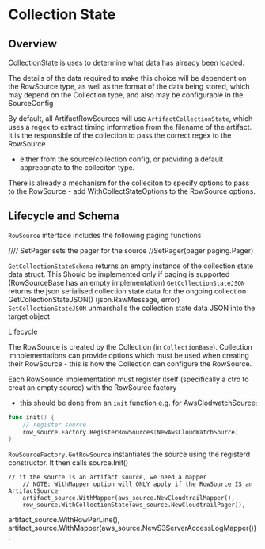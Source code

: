 # Collection State

## Overview

CollectionState is uses to determine what data has already been loaded.

The details of the data required to make this choice will be dependent on the RowSource type, as well as the format of the 
data being stored, which may depend on the Collection type, and also may be configurable in the SourceConfig

By default, all ArtifactRowSources will use `ArtifactCollectionState`, which uses a regex to extract timing information 
from the filename of the artifact. It is the responsible of the collection to pass the correct regex to the RowSource 
- either from the source/collection config, or providing a default appreopriate to the colleciton type.

There is already a mechanism for the colleciton to specify options to pass to the RowSource - add WithCollectStateOptions
to the RowSource options.



## Lifecycle and Schema

`RowSource` interface includes the following paging functions

//// SetPager sets the pager for the source
//SetPager(pager paging.Pager)

`GetCollectionStateSchema` returns an empty instance of the collection state data struct. This Should be implemented only if paging is supported (RowSourceBase has an empty implementation)
`GetCollectionStateJSON` returns the json serialised collection state data for the ongoing collection
GetCollectionStateJSON() (json.RawMessage, error)
`SetCollectionStateJSON` unmarshalls the collection state data JSON into the target object


Lifecycle

The RowSource is created by the Collection (in `CollectionBase`). Collection imnplementations can provide options which 
must be used when creating their RowSource - this is how the Collection can configure the RowSource.




Each RowSource implementation must register itself (specifically a ctro to creat an empty source) with the RowSource factory
 - this should be done from an `init` function
e.g. for AwsClodwatchSource:
```go
func init() {
	// register source
	row_source.Factory.RegisterRowSources(NewAwsCloudWatchSource)
}
```


`RowSourceFactory.GetRowSource` instantiates the source using the registerd constructor. It then calls source.Init() 

	// if the source is an artifact source, we need a mapper
		// NOTE: WithMapper option will ONLY apply if the RowSource IS an ArtifactSource
		artifact_source.WithMapper(aws_source.NewCloudtrailMapper(),
		row_source.WithCollectionState(aws_source.NewCloudtrailPager)),

artifact_source.WithRowPerLine(),
artifact_source.WithMapper(aws_source.NewS3ServerAccessLogMapper()),
